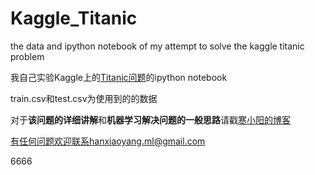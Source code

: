 # Kaggle_Titanic
the data and ipython notebook of my attempt to solve the kaggle titanic problem

我自己实验Kaggle上的[Titanic问题](https://www.kaggle.com/c/titanic)的ipython notebook

train.csv和test.csv为使用到的的数据

对于**该问题的详细讲解**和**机器学习解决问题的一般思路**请戳[寒小阳的博客](http://blog.csdn.net/han_xiaoyang/article/details/49797143)

有任何问题欢迎联系hanxiaoyang.ml@gmail.com

6666

